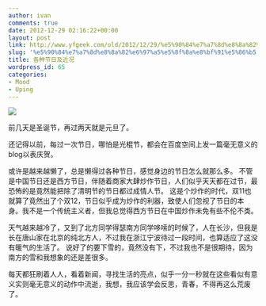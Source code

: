 ```yaml
---
author: ivan
comments: true
date: 2012-12-29 02:16:22+00:00
layout: post
link: http://www.yfgeek.com/old/2012/12/29/%e5%90%84%e7%a7%8d%e8%8a%82%e6%97%a5%e5%8f%8a%e8%bf%91%e5%86%b5/
slug: '%e5%90%84%e7%a7%8d%e8%8a%82%e6%97%a5%e5%8f%8a%e8%bf%91%e5%86%b5'
title: 各种节日及近况
wordpress_id: 65
categories:
- Mood
- Uping
---
```


![](http://www.yfgeek.com/wp-content/uploads/2012/12/4.jpg)

<!-- more -->

前几天是圣诞节，再过两天就是元旦了。

还记得以前，每过一次节日，哪怕是光棍节，都会在百度空间上发一篇毫无意义的blog以表庆贺。

或许是越来越懒了，总是懒得过各种节日，感觉身边的节日怎么就那么多。
不管是中国节日还是西方节日，伴随着商家大肆炒作节日，人们似乎天天都在过节，最恐怖的是竟然能把除了清明节的节日都过成情人节。
这是个炒作的时代，双11也就算了竟然出了个双12，节日似乎成为炒作的利器，致使人们忽视了节日的本身。我不是一个传统主义者，但我总觉得西方节日在中国炒作未免有些不伦不类。

天气越来越冷了，又到了北方同学得瑟南方同学哆嗦的时候了，人在长沙，但我是长在唐山家在北京的纯北方人，不过我在浙江宁波待过一段时间，也算适应了这没有暖气的生活了。
说好了的要下雪的，竟然没有下，不过我也不是很期待，因为南方的雪和我想象的还是差很多。


每天都狂刷着人人，看着新闻，寻找生活的亮点，似乎一分一秒就在这些看似有意义实则毫无意义的动作中流逝，我想，我应该学会反思，青春，不得再这么荒废了。
